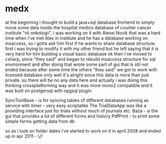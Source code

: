 medx
====
at the beginning i thought to build a java+sql database frontend to simply move some data inside the hospital
medics database of counter cancer institute "nii onkologii", i was working on it with Alexei Novik
that was a hard time when i've met Alex in institute and he has a database working on msaccess, 
so i gotta ask him first if he wants to share database structure.  
first i was trying to modify it with my other friend but he left saying that it is very hard for him building a visual basic database
ok then i've moved to csharp, since "they said" and began to rebuild msaccess structure for sql environment
and after doing that wrote some part of gui that is stil not ended because 
after some time the others "they said" we got to work with licensed database only
well it's alright since this data is more than just private.
so there will be no any data here and 
actually i was doing this thinking crossplatforming way and it was more mono2 compatible
and it was built on postgersql with npgsql plugin

SyncToolBase - is for syncing tables of different databases running as service with timer - very easy scriptalike
The TrialDataApp was like a providing interface just for trials without much of journals etc.
Baza - is the gui that provides a lot of different forms and history
PdfPrint - to print some simple forms getting data from db

so as i look on folder dates i've started to work on it in april 2008 and ended up in apr 2011 - \\//